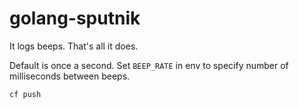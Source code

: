 # golang-sputnik

It logs beeps. That's all it does.

Default is once a second. Set `BEEP_RATE` in env to specify number of milliseconds between beeps.

`cf push`
